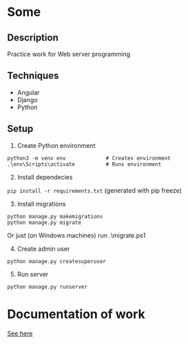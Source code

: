 # Some

## Description

Practice work for Web server programming 

## Techniques

- Angular
- Django
- Python

## Setup

1.  Create Python environment 

```
python3 -m venv env		        # Creates environment
.\env\Scripts\activate	        # Runs environment
```

2. Install dependecies

```pip install -r requirements.txt``` (generated with pip freeze)

3. Install migrations
```
python manage.py makemigrations
python manage.py migrate
```

Or just (on Windows machines) run .\migrate.ps1

4. Create admin user
```
python manage.py createsuperuser
```

5. Run server
```
python manage.py runserver
```

# Documentation of work

[See here](documentation.md)